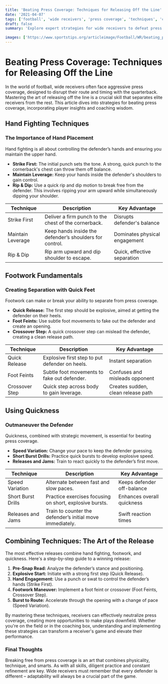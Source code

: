 ```yaml
---
title: 'Beating Press Coverage: Techniques for Releasing Off the Line'
date: '2021-04-07'
tags: ['football', 'wide receivers', 'press coverage', 'techniques', 'coaching tips']
draft: false
summary: 'Explore expert strategies for wide receivers to defeat press coverage, focusing on hand fighting, footwork, and quickness.'

images: ['https://www.sportstips.org/articleimage/Football/WR/beating_press_coverage_techniques_for_releasing_off_the_line.webp']
---
```


# Beating Press Coverage: Techniques for Releasing Off the Line

In the world of football, wide receivers often face aggressive press coverage, designed to disrupt their route and timing with the quarterback. Mastering the art of releasing off the line is a crucial skill that separates elite receivers from the rest. This article dives into strategies for beating press coverage, incorporating player insights and coaching wisdom.

## Hand Fighting Techniques

### The Importance of Hand Placement
Hand fighting is all about controlling the defender’s hands and ensuring you maintain the upper hand.

- **Strike First:** The initial punch sets the tone. A strong, quick punch to the cornerback's chest can throw them off balance.
- **Maintain Leverage:** Keep your hands inside the defender's shoulders to gain control.
- **Rip & Dip:** Use a quick rip and dip motion to break free from the defender. This involves ripping your arm upward while simultaneously dipping your shoulder.

| Technique           | Description                                                                   | Key Advantage                      |
|---------------------|-------------------------------------------------------------------------------|------------------------------------|
| Strike First        | Deliver a firm punch to the chest of the cornerback.                          | Disrupts defender's balance         |
| Maintain Leverage   | Keep hands inside the defender’s shoulders for control.                      | Dominates physical engagement      |
| Rip & Dip           | Rip arm upward and dip shoulder to escape.                                    | Quick, effective separation        |

## Footwork Fundamentals

### Creating Separation with Quick Feet
Footwork can make or break your ability to separate from press coverage.

- **Quick Release:** The first step should be explosive, aimed at getting the defender on their heels.
- **Foot Feints:** Use subtle foot movements to fake out the defender and create an opening.
- **Crossover Step:** A quick crossover step can mislead the defender, creating a clean release path.

| Technique           | Description                                                                    | Key Advantage                      |
|---------------------|--------------------------------------------------------------------------------|------------------------------------|
| Quick Release       | Explosive first step to put defender on heels.                                 | Instant separation                 |
| Foot Feints         | Subtle foot movements to fake out defender.                                    | Confuses and misleads opponent     |
| Crossover Step      | Quick step across body to gain leverage.                                       | Creates sudden, clean release path |

## Using Quickness

### Outmaneuver the Defender
Quickness, combined with strategic movement, is essential for beating press coverage.

- **Speed Variation:** Change your pace to keep the defender guessing.
- **Short Burst Drills:** Practice quick bursts to develop explosive speed.
- **Releases and Jams:** Train to react quickly to the defender’s first move.

| Technique           | Description                                                                    | Key Advantage                      |
|---------------------|--------------------------------------------------------------------------------|------------------------------------|
| Speed Variation     | Alternate between fast and slow paces.                                         | Keeps defender off-balance          |
| Short Burst Drills  | Practice exercises focusing on short, explosive bursts.                        | Enhances overall quickness         |
| Releases and Jams   | Train to counter the defender’s initial move immediately.                      | Swift reaction times                |

## Combining Techniques: The Art of the Release

The most effective releases combine hand fighting, footwork, and quickness. Here's a step-by-step guide to a winning release:

1. **Pre-Snap Read:** Analyze the defender’s stance and positioning.
2. **Explosive Start:** Initiate with a strong first step (Quick Release).
3. **Hand Engagement:** Use a punch or swat to control the defender’s hands (Strike First).
4. **Footwork Maneuver:** Implement a foot feint or crossover (Foot Feints, Crossover Step).
5. **Burst to Route:** Accelerate through the opening with a change of pace (Speed Variation).

By mastering these techniques, receivers can effectively neutralize press coverage, creating more opportunities to make plays downfield. Whether you're on the field or in the coaching box, understanding and implementing these strategies can transform a receiver's game and elevate their performance.

### Final Thoughts

Breaking free from press coverage is an art that combines physicality, technique, and smarts. As with all skills, diligent practice and constant refinement are key. Wide receivers must remember that every defender is different – adaptability will always be a crucial part of the game.

```